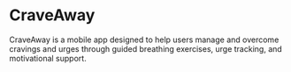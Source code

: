 # CraveAway
CraveAway is a mobile app designed to help users manage and overcome cravings and urges through guided breathing exercises, urge tracking, and motivational support.
